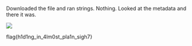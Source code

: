 Downloaded the file and ran strings. Nothing. Looked at the metadata and there it was.

<img src='https://github.com/CYBR-AH/CSAW-CTF-Qualification-Round-2015/blob/master/Forensics/Keep%20Calm%20and%20CTF/Step_1.png'>

flag{h1d1ng_in_4lm0st_pla1n_sigh7}